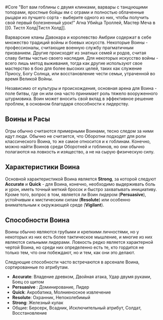 #Core
"Вот вам гоблины с двумя клинками, варвары с танцующими топорами, яростные бойцы ям с ограми и полностью облаченные рыцари из лучшего сорта - выберите одного из них, чтобы получить свой первый болезненный урок!" Агна Убийца Троллей, Мастер Меча в [[0. Тистл Холд|Тистл Холд]].

Варварские кланы Давокара и королевство Амбрии содержат в себе множество традиций войны и боевых искусств. Некоторые Воины - профессионалы, считающие военную службу прагматичным призванием. Другие происходят из знатных семей и родов, считая славу битвы частью своего наследия. Для некоторых искусство войны - всего лишь метод выживания, тогда как другие используют свое мастерство в бою для более высоких целей, таких как служение Приосу, Богу Солнца, или восстановление чести семьи, утраченной во время Великой Войны. 

Независимо от культуры и происхождения, основная арена для Воина - поле битвы, где он или она часто принимает роль тяжело вооруженного штурмовика. Воин может вносить свой вклад в эффективное решение проблем, в основном благодаря способности к лидерству.

## Воины и Расы

Огры обычно считаются примерными Воинами, тесно следом за ними идут люди. Обычно не считается, что Оборотни подходят для роли классического Воина, то же самое относится и к гоблинам. Конечно, можно найти Воинов среди Оборотней и гоблинов, но они обычно полагаются на ловкость и изящество, а не на сырую физическую силу.

## Характеристики Воина

Основной характеристикой Воина является **Strong**, за которой следуют **Accurate** и **Quick** - для Воина, конечно, необходимо выдерживать боль и урон, иметь точный меткий бросок и быстро захватывать инициативу. Кроме того, вопрос в том, является ли Воин лидером (**Persuasive**), устойчивым к мистическим силам (**Resolute**) или особенно внимательным к окружающей среде (**Vigilant**).

## Способности Воина

Воины обычно являются грубыми и крепкими личностями, но у некоторых из них есть более тактическое мышление, и многие из них являются сильными лидерами. Ловкость редко является характерной чертой Воина, но среди них определенно есть те, кто гордится не только тем, что они побеждают, но и тем, как они это делают.

Следующие способности часто встречаются в арсенале Воина, сортированные по атрибутам.

- **Accurate**: Владение древком, Двойная атака, Удар двумя руками, Боец со щитом
- **Persuasive** : Доминирование, Лидер
- **Quick**: Акробатика, Молниеносное извлечение
- **Resolute**: Охранник, Непоколебимый
- **Strong**: Железный кулак
- Общие: Берсерк, Всадник, Исключительный атрибут, Солдат, Восстановление
